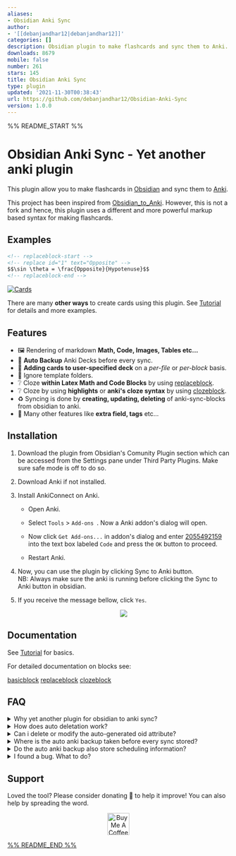 ```yaml
---
aliases:
- Obsidian Anki Sync
author:
- '[[debanjandhar12|debanjandhar12]]'
categories: []
description: Obsidian plugin to make flashcards and sync them to Anki.
downloads: 8679
mobile: false
number: 261
stars: 145
title: Obsidian Anki Sync
type: plugin
updated: '2021-11-30T00:38:43'
url: https://github.com/debanjandhar12/Obsidian-Anki-Sync
version: 1.0.0
---
```


%% README_START %%

# Obsidian Anki Sync - Yet another anki plugin

This plugin allow you to make flashcards in [Obsidian](https://obsidian.md/) and sync them to [Anki](https://apps.ankiweb.net/).

This project has been inspired from [Obsidian_to_Anki](https://github.com/Pseudonium/Obsidian_to_Anki). However, this is not a fork and hence, this plugin uses a different and more powerful markup based syntax for making flashcards.

## Examples

```markdown
<!-- replaceblock-start -->
<!-- replace id="1" text="Opposite" -->
$$\sin \theta = \frac{Opposite}{Hypotenuse}$$
<!-- replaceblock-end -->
```
[![Cards](https://raw.githubusercontent.com/debanjandhar12/Obsidian-Anki-Sync/main/docs/images/Tut0.jpg)](#examples)

There are many **other ways** to create cards using this plugin. See [Tutorial](https://github.com/debanjandhar12/Obsidian-Anki-Sync/blob/main/docs/Tutorial.md) for details and more examples.

## Features

- 🖼 Rendering of markdown **Math, Code, Images, Tables etc...**
- 🔏 **Auto Backup** Anki Decks before every sync.
- 📘 **Adding cards to user-specified deck** on a *per-file* or *per-block* basis.
- 📂 Ignore template folders.
- ❔ Cloze **within Latex Math and Code Blocks** by using [replaceblock](https://github.com/debanjandhar12/Obsidian-Anki-Sync/blob/main/docs/replaceblock.md).
- ❔ Cloze by using **highlights** or **anki's cloze syntax** by using [clozeblock](https://github.com/debanjandhar12/Obsidian-Anki-Sync/blob/main/docs/clozeblock.md).
- ♻ Syncing is done by **creating, updating, deleting** of anki-sync-blocks from obsidian to anki.
- 🥳 Many other features like **extra field, tags** etc...

## Installation

1. Download the plugin from Obsidian's Comunity Plugin section which can be accessed from the Settings pane under Third Party Plugins. Make sure safe mode is off to do so.

2. Download Anki if not installed.

3. Install AnkiConnect on Anki.

   - Open Anki.

   - Select `Tools` > `Add-ons `. Now a Anki addon's dialog will open. 

   - Now click `Get Add-ons...` in addon's dialog and enter [2055492159](https://ankiweb.net/shared/info/2055492159) into the text box labeled `Code` and press the `OK` button to proceed.

   - Restart Anki.

4. Now, you can use the plugin by clicking Sync to Anki button. <br />
   NB: Always make sure the anki is running before clicking the Sync to Anki button in obsidian.

5. If you receive the message bellow, click `Yes`. <br />
   <p align="center">
      <img src="https://raw.githubusercontent.com/debanjandhar12/Obsidian-Anki-Sync/main/docs/images/permission.png" />
   </p>


## Documentation

See [Tutorial](https://github.com/debanjandhar12/Obsidian-Anki-Sync/blob/main/docs/Tutorial.md) for basics.

For detailed documentation on blocks see: 

[basicblock](https://github.com/debanjandhar12/Obsidian-Anki-Sync/blob/main/docs/basicblock.md) [replaceblock](https://github.com/debanjandhar12/Obsidian-Anki-Sync/blob/main/docs/replaceblock.md) [clozeblock](https://github.com/debanjandhar12/Obsidian-Anki-Sync/blob/main/docs/clozeblock.md)

## FAQ

<details>
 <summary>Why yet another plugin for obsidian to anki sync?</summary>
The existing two plugins have a major limitation to implement my workflow 💢. It had no way of creating clozes inside math and code blocks.<br>
This plugin was made with the aim of creating a way to do so.
</details>

<details>
 <summary>How does auto deletation work?</summary>
   First, each card in anki is marked as "created by plugin from this vault" and "not created by plugin from this vault". A card is marked as "created by plugin" if it contains the name of vault as tag, as well as ObsidianAnkiSync tag, as well as the type of note of the card must be of type ObsidianAnkiSyncModel.<br />
   Now, if a card is marked "created by plugin from this vault" but it is not available in the vault, then the card is deleted.
</details>

<details>
 <summary>Can i delete or modify the auto-generated oid attribute?
 </summary>
<b>No!</b> Please dont do that. <br /> The plugin uses the oid to track the cards in anki.
Deleting it will cause the plugin to delete the old card and create a new one in Anki. This means that the scheduling information for the card gets deleted if you remove or modify oid.
</details>

<details>
 <summary>Where is the auto anki backup taken before every sync stored?</summary>
In Windows 11, it is stored at:<br />
C:\Users\{WindowsUserName}\AppData\Roaming\Anki2\{AnkiProfileName}
<br><br>
NB: The backup files are stored in a per-deck basis with name ObsidianAnkiSync-Backup-${timestamp}_${deck}.apkg
</details>

<details>
 <summary>Do the auto anki backup also store scheduling information?</summary>
 Yes.
</details>

<details>
 <summary>I found a bug. What to do?</summary>
 Please create a issue <a href="https://github.com/debanjandhar12/Obsidian-Anki-Sync/issues">here</a>
</details>

## Support
Loved the tool? Please consider donating 💸 to help it improve! You can also help by spreading the word.<br/>
<p align="center">
<a href="https://www.buymeacoffee.com/debanjandhar12" target="_blank"><img src="https://cdn.buymeacoffee.com/buttons/default-orange.png" alt="Buy Me A Coffee" height="50" style="border-radius:1px" />
</p>


%% README_END %%